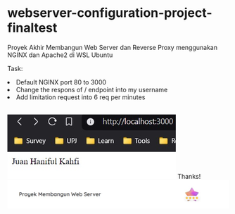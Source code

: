 # webserver-configuration-project-finaltest
Proyek Akhir Membangun Web Server dan Reverse Proxy menggunakan NGINX dan Apache2 di WSL Ubuntu

Task:
<li>Default NGINX port 80 to 3000</li>
<li>Change the respons of / endpoint into my username</li>
<li>Add limitation request into 6 req per minutes</li>
<br>

![Result](./images1.png)
Thanks!
![Assessment](./images2.png)
